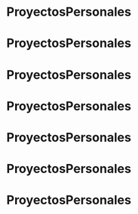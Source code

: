 # ProyectosPersonales
# ProyectosPersonales
# ProyectosPersonales
# ProyectosPersonales
# ProyectosPersonales
# ProyectosPersonales
# ProyectosPersonales
